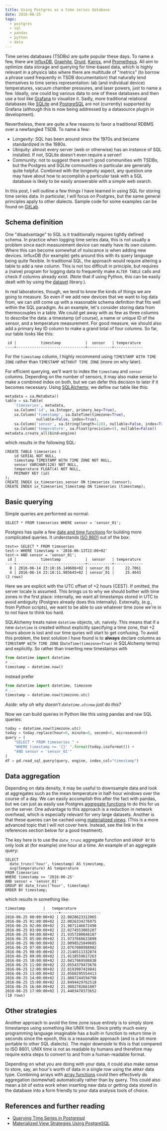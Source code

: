 ```yaml
---
title: Using Postgres as a time series database
date: 2016-06-25
tags:
  - postgres
  - sql
  - pandas
  - python
  - data
---
```


Time series databases (TSDBs) are quite popular these days. To name a
few, there are [InfluxDB][], [Graphite][], [Druid][], [Kairos][], and
[Prometheus][]. All aim to optimize data storage and querying for
time-based data, which is highly relevant in a physics labs where
there are multitude of "metrics" (to borrow a phrase used frequently
in TSDB documentation) that naturally lend themselves to time series
representation: lab (and individual device) temperatures, vacuum
chamber pressures, and laser powers, just to name a few. Ideally, one
could log various data to one of these databases and then use a tool
like [Grafana][] to visualize it. Sadly, more traditional relational
databases like [SQLite][] and [PostgreSQL][] are not (currently)
supported by Grafana (although this is now being addressed by a
datasource plugin in development).

Nevertheless, there are quite a few reasons to favor a traditional
RDBMS over a newfangled TSDB. To name a few:

* Longevity: SQL has been around since the 1970s and became
  standardized in the 1980s.
* Ubiquity: almost every server (web or otherwise) has an instance of
  SQL installed. If not, SQLite doesn't even require a server!
* Community: not to suggest there aren't good communities with TSDBs,
  but the Postgres and SQLite communities in particular are generally
  quite helpful.  Combined with the longevity aspect, any question one
  may have about how to accomplish a particular task with a SQL
  database is likely to be easily answerable with a simple web search.

In this post, I will outline a few things I have learned in using SQL
for storing time series data. In particular, I will focus on Postgres,
but the same general principles apply to other dialects. Sample code for
some examples can be found on [GitLab](https://gitlab.com/mivade/postgres-timeseries).

[InfluxDB]: https://influxdata.com/time-series-platform/influxdb/
[Graphite]: https://graphite.readthedocs.io/en/latest/
[Druid]: http://druid.io/
[Kairos]: https://kairosdb.github.io/
[Prometheus]: https://prometheus.io/
[Grafana]: http://grafana.org/
[SQLite]: https://sqlite.org/
[PostgreSQL]: https://www.postgresql.org/

## Schema definition

One "disadvantage" to SQL is it traditionally requires tightly defined
schema.  In practice when logging time series data, this is not
usually a problem since each measurement device can neatly have its
own column. Where this can become somewhat of nuiscance is when adding
new devices. InfluxDB (for example) gets around this with its query
language being quite flexible. In traditional SQL, the approach would
require altering a table to add a new column. This is not too
difficult in principle, but requires a (naive) program for logging
data to frequently make `ALTER TABLE` calls and check if columns
already exist. (Note that if using Python, this can be easily dealt
with by using the [dataset][] library.).

In real laboratories, though, we tend to know the kinds of things we
are going to measure. So even if we add new devices that we want to
log data from, we can still come up with a reasonable schema
definition that fits well within the SQL paradigm. As an example,
let's consider storing data from thermocouples in a table. We could
get away with as few as three columns to describe the data: a
timestamp (of course), a name or unique ID of the sensor, and a
temperature measurement. For good measure, we should also add a
primary key ID column to make a grand total of four columns. So far,
our table looks like this:

```
 id |           timestamp           |  sensor   | temperature
----+-------------------------------+-----------+-------------
```

For the `timestamp` column, I highly recommend using `TIMESTAMP WITH
TIME ZONE` rather than `TIMESTAMP WITHOUT TIME ZONE` (more on why
later).

For efficient querying, we'll want to index the `timestamp` and
`sensor` columns. Depending on the number of sensors, it may also make
sense to make a combined index on both, but we can defer this decision
to later if it becomes necessary. Using [SQLAlchemy][], we define our
table like this:

```python
metadata = sa.MetaData()
table = sa.Table(
    'timeseries', metadata,
    sa.Column('id', sa.Integer, primary_key=True),
    sa.Column('timestamp', sa.DateTime(timezone=True),
              nullable=False, index=True),
    sa.Column('sensor', sa.String(length=128), nullable=False, index=True),
    sa.Column('temperature', sa.Float(precision=4), nullable=False))
metadata.create_all(bind=engine)
```

which results in the following SQL:

```pgsql
CREATE TABLE timeseries (
	id SERIAL NOT NULL,
	timestamp TIMESTAMP WITH TIME ZONE NOT NULL,
	sensor VARCHAR(128) NOT NULL,
	temperature FLOAT(4) NOT NULL,
	PRIMARY KEY (id)
);
CREATE INDEX ix_timeseries_sensor ON timeseries (sensor);
CREATE INDEX ix_timeseries_timestamp ON timeseries (timestamp);
```

[SQLAlchemy]: http://www.sqlalchemy.org/
[dataset]: https://dataset.readthedocs.io/en/latest/

## Basic querying

Simple queries are performed as normal:

```pgsql
SELECT * FROM timeseries WHERE sensor = 'sensor_01';
```

Postgres has quite a few
[date and time functions](https://www.postgresql.org/docs/9.1/static/functions-datetime.html)
for building more complicated queries. It understands [ISO 8601][] out
of the box:

```pgsql
test=> SELECT * FROM timeseries
test-> WHERE timestamp > '2016-06-13T22:00+02'
test-> AND sensor = 'sensor_01';
 id |           timestamp           |  sensor   | temperature
----+-------------------------------+-----------+-------------
  8 | 2016-06-14 23:18:16.149606+02 | sensor_01 |     22.7061
  4 | 2016-06-14 23:18:11.985645+02 | sensor_01 |     25.4643
(2 rows)
```

Here we are explicit with the UTC offset of +2 hours (CEST). If
omitted, the server locale is assumed. This brings us to why we should
bother with time zones in the first place: internally, we want all
timestamps stored in UTC to avoid ambiguity (Postgres already does
this internally). Externally, (e.g., from Python scripts), we want to
be able to use whatever time zone we're in to not have to think too
hard.

SQLAlchemy treats naive `datetime` objects, uh, naively. This means
that if a new `datetime` is created without explicitly specifying a
time zone, that +2 hours above is lost and our time quries will start
to get confusing. To avoid this problem, the best solution I have
found is to **always** declare columns as `TIMESTAMP WITH TIME ZONE`
(`DateTime(timezone=True)` in SQLAlchemy terms) and explicitly. So
rather than inserting new timestamps with

```python
from datetime import datetime
# ...
timestamp = datetime.now()
```

instead prefer

```python
from datetime import datetime, timezone
# ...
timestamp = datetime.now(timezone.utc)
```

*Aside: why oh why doesn't `datetime.utcnow` just do this?*

Now we can build queries in Python like this using pandas and raw SQL
queries:

```python
today = datetime.now(timezone.utc)
today = today.replace(hour=0, minute=0, second=0, microsecond=0)
query = (
    "SELECT * FROM timeseries " +
    "WHERE timestamp >= '{}' ".format(today.isoformat()) +
    "AND sensor = 'sensor_01'"
)
df = pd.read_sql_query(query, engine, index_col="timestamp")
```

[ISO 8601]: https://en.wikipedia.org/wiki/ISO_8601

## Data aggregation

Depending on data density, it may be useful to downsample data and look
at aggregates such as the mean temperature in half-hour windows over the
course of a day. We can easily accomplish this after the fact with
pandas, but we can just as easily use Postgres [aggregate functions][]
to do this for us on the server. One advantage to this approach is a
reduction in network overhead, which is especially relevant for very
large datasets. Another is that these queries can be cached using
[materialized views][]. (This is a more advanced topic that I will not
cover here. Instead, see the link in the references section below for a
good treatment).

The key here is to use the `date_trunc` aggregate function and
`GROUP BY` to only look at (for example) one hour at a time. An example
of an aggregate query:

```pgsql
SELECT
  date_trunc('hour', timestamp) AS timestamp,
  avg(temperature) AS temperature
FROM timeseries
WHERE timestamp >= '2016-06-25'
AND sensor = 'sensor_01'
GROUP BY date_trunc('hour', timestamp)
ORDER BY timestamp;
```

which results in something like:

```
timestamp        |   temperature
------------------------+------------------
2016-06-25 00:00:00+02 | 22.0828623312065
2016-06-25 01:00:00+02 | 22.0026334276975
2016-06-25 02:00:00+02 | 21.9871146672498
2016-06-25 03:00:00+02 | 22.0274553065207
2016-06-25 04:00:00+02 | 21.9357200048187
2016-06-25 05:00:00+02 | 21.9737668623899
2016-06-25 06:00:00+02 | 22.0098525849685
2016-06-25 07:00:00+02 | 22.0767008988982
2016-06-25 08:00:00+02 | 22.2146511332874
2016-06-25 09:00:00+02 | 21.9118559617263
2016-06-25 10:00:00+02 | 22.0417969508838
2016-06-25 11:00:00+02 | 22.0554379473676
2016-06-25 12:00:00+02 | 22.0193907419841
2016-06-25 13:00:00+02 | 22.0560295554413
2016-06-25 14:00:00+02 | 21.8087244594798
2016-06-25 15:00:00+02 | 22.0494429762518
2016-06-25 16:00:00+02 | 21.9082782661007
2016-06-25 17:00:00+02 | 21.4403478373652
(18 rows)
```

[aggregate functions]: https://www.postgresql.org/docs/current/static/functions-aggregate.html
[materialized views]: https://www.postgresql.org/docs/current/static/rules-materializedviews.html

## Other strategies

Another approach to avoid the time zone issue entirely is to simply
store timestamps using something like UNIX time. Since pretty much every
programming language imaginable has a built-in function to return time
in seconds since the epoch, this is a reasonable approach (and is a bit
more portable to other SQL dialects). The major downside to this is that
compared to ISO 8601, UNIX time is not as readable by humans and
therefore may require extra steps to convert to and from a human-readable
format.

Depending on what you are doing with your data, it could also make sense
to store, say, an hour's worth of data in a single row using the `ARRAY`
data type. Combining arrays with [array functions][] could then
effectively do aggregation (somewhat) automatically rather than by
query. This could also mean a bit of extra work when inserting new data
or getting data stored in the database into a form friendly to your data
analysis tools of choice.

[array functions]: https://www.postgresql.org/docs/9.1/static/functions-array.html

## References and further reading

* [Querying Time Series in Postgresql](https://no0p.github.io/postgresql/2014/05/08/timeseries-tips-pg.html)
* [Materialized View Strategies Using PostgreSQL](https://hashrocket.com/blog/posts/materialized-view-strategies-using-postgresql)
